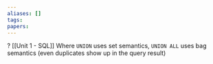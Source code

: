 ```yaml
---
aliases: []
tags: 
papers:
---
```


?
[[Unit 1 - SQL]] Where `UNION` uses set semantics, `UNION ALL` uses bag semantics (even duplicates show up in the query result)


